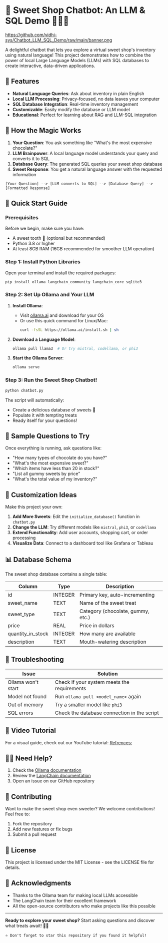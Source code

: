 # 🍬 Sweet Shop Chatbot: An LLM & SQL Demo 🍭🍫🍭
https://github.com/vidhi-sys/Chatbot_LLM_SQL_Demo/raw/main/banner.png

A delightful chatbot that lets you explore a virtual sweet shop's inventory using natural language! This project demonstrates how to combine the power of local Large Language Models (LLMs) with SQL databases to create interactive, data-driven applications.

## 🌟 Features

- **Natural Language Queries**: Ask about inventory in plain English
- **Local LLM Processing**: Privacy-focused, no data leaves your computer
- **SQL Database Integration**: Real-time inventory management
- **Customizable**: Easily modify the database or LLM model
- **Educational**: Perfect for learning about RAG and LLM-SQL integration

## 🧠 How the Magic Works

1. **Your Question**: You ask something like "What's the most expensive chocolate?"
2. **LLM Brainpower**: A local language model understands your query and converts it to SQL
3. **Database Query**: The generated SQL queries your sweet shop database
4. **Sweet Response**: You get a natural language answer with the requested information

```
[Your Question] --> [LLM converts to SQL] --> [Database Query] --> [Formatted Response]
```

## 🚀 Quick Start Guide

### Prerequisites

Before we begin, make sure you have:

- A sweet tooth 🍪 (optional but recommended)
- Python 3.8 or higher
- At least 8GB RAM (16GB recommended for smoother LLM operation)

### Step 1: Install Python Libraries

Open your terminal and install the required packages:

```bash
pip install ollama langchain_community langchain_core sqlite3
```

### Step 2: Set Up Ollama and Your LLM

1. **Install Ollama**:
   - Visit [ollama.ai](https://ollama.ai) and download for your OS
   - Or use this quick command for Linux/Mac:
     ```bash
     curl -fsSL https://ollama.ai/install.sh | sh
     ```

2. **Download a Language Model**:
   ```bash
   ollama pull llama3  # Or try mistral, codellama, or phi3
   ```

3. **Start the Ollama Server**:
   ```bash
   ollama serve
   ```

### Step 3: Run the Sweet Shop Chatbot!

```bash
python chatbot.py
```

The script will automatically:
- Create a delicious database of sweets 🍫
- Populate it with tempting treats
- Ready itself for your questions!

## 🍫 Sample Questions to Try

Once everything is running, ask questions like:

- "How many types of chocolate do you have?"
- "What's the most expensive sweet?"
- "Which items have less than 20 in stock?"
- "List all gummy sweets by price"
- "What's the total value of my inventory?"

## 🎨 Customization Ideas

Make this project your own:

1. **Add More Sweets**: Edit the `initialize_database()` function in `chatbot.py`
2. **Change the LLM**: Try different models like `mistral`, `phi3`, or `codellama`
3. **Extend Functionality**: Add user accounts, shopping cart, or order processing
4. **Visualize Data**: Connect to a dashboard tool like Grafana or Tableau

## 📊 Database Schema

The sweet shop database contains a single table:

| Column           | Type    | Description                          |
|------------------|---------|--------------------------------------|
| id               | INTEGER | Primary key, auto-incrementing       |
| sweet_name       | TEXT    | Name of the sweet treat              |
| sweet_type       | TEXT    | Category (chocolate, gummy, etc.)    |
| price            | REAL    | Price in dollars                     |
| quantity_in_stock| INTEGER | How many are available               |
| description      | TEXT    | Mouth-watering description           |

## 🤔 Troubleshooting

| Issue | Solution |
|-------|----------|
| Ollama won't start | Check if your system meets the requirements |
| Model not found | Run `ollama pull <model_name>` again |
| Out of memory | Try a smaller model like `phi3` |
| SQL errors | Check the database connection in the script |

## 🎥 Video Tutorial

For a visual guide, check out our YouTube tutorial:
[Refrences:](https://youtu.be/4wtrl4hnPT8)

## 🙋‍♂️ Need Help?

1. Check the [Ollama documentation](https://github.com/ollama/ollama)
2. Review the [LangChain documentation](https://python.langchain.com/)
3. Open an issue on our GitHub repository

## 🍭 Contributing

Want to make the sweet shop even sweeter? We welcome contributions! Feel free to:

1. Fork the repository
2. Add new features or fix bugs
3. Submit a pull request

## 📜 License

This project is licensed under the MIT License - see the LICENSE file for details.

## 🎉 Acknowledgments

- Thanks to the Ollama team for making local LLMs accessible
- The LangChain team for their excellent framework
- All the open-source contributors who make projects like this possible

---

**Ready to explore your sweet shop?** Start asking questions and discover what treats await! 🍬✨

```
⭐ Don't forget to star this repository if you found it helpful!
```
